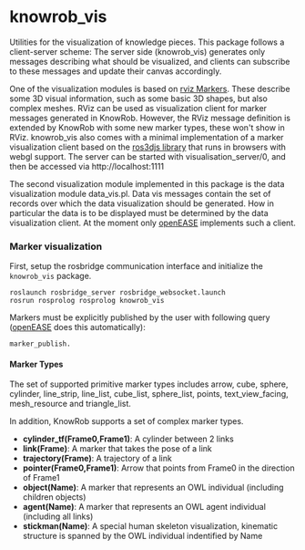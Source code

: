 knowrob_vis
===

Utilities for the visualization of knowledge pieces.
This package follows a client-server scheme:
The server side (knowrob_vis) generates only messages describing what
should be visualized, and clients can subscribe to these messages
and update their canvas accordingly.

One of the visualization modules is based on
[rviz Markers](http://www.ros.org/wiki/rviz/DisplayTypes/Marker).
These describe some 3D visual information, such as some
basic 3D shapes, but also complex meshes.
RViz can be used as visualization client for marker messages generated in KnowRob.
However, the RViz message definition is extended by KnowRob with some new marker types,
these won't show in RViz.
knowrob_vis also comes with a minimal implementation of a marker visualization
client based on the
[ros3djs library](https://github.com/RobotWebTools/ros3djs)
that runs in browsers with webgl support.
The server can be started with visualisation_server/0, and then be accessed via
http://localhost:1111

The second visualization module implemented in this package is the data visualization
module data_vis.pl.
Data vis messages contain the set of records over which the data visualization
should be generated.
How in particular the data is to be displayed must be determined by the data visualization
client.
At the moment only [openEASE](http://www.open-ease.org/) implements such a client.

### Marker visualization

First, setup the rosbridge communication interface and initialize the `knowrob_vis` package.

    roslaunch rosbridge_server rosbridge_websocket.launch
    rosrun rosprolog rosprolog knowrob_vis


Markers must be explicitly published by the user with following query ([openEASE](http://www.open-ease.org/) does this automatically):

    marker_publish.


#### Marker Types

The set of supported primitive marker types includes
arrow, cube, sphere, cylinder, line_strip,
line_list, cube_list, sphere_list, points, text_view_facing,
mesh_resource and triangle_list.

In addition, KnowRob supports a set of complex marker types.
  * **cylinder_tf(Frame0,Frame1)**: A cylinder between 2 links
  * **link(Frame)**: A marker that takes the pose of a link
  * **trajectory(Frame)**: A trajectory of a link
  * **pointer(Frame0,Frame1)**: Arrow that points from Frame0 in the direction of Frame1
  * **object(Name)**: A marker that represents an OWL individual (including children objects)
  * **agent(Name)**: A marker that represents an OWL agent individual (including all links)
  * **stickman(Name)**: A special human skeleton visualization, kinematic structure is spanned by the OWL individual indentified by Name

